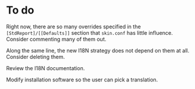 # To do

Right now, there are so many overrides specified in the `[StdReport]/[[Defaults]]` 
section that `skin.conf` has little influence. Consider commenting many of them out.

Along the same line, the new I18N strategy does not depend on them at all. Consider
deleting them.

Review the I18N documentation.

Modify installation software so the user can pick a translation.
